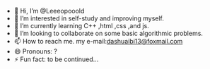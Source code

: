 - 👋 Hi, I’m @Leeeopooold
- 👀 I’m interested in self-study and improving myself.
- 🌱 I’m currently learning C++ ,html ,css ,and js.
- 💞️ I’m looking to collaborate on some basic algorithmic problems.
- 📫 How to reach me. my e-mail:dashuaibi13@foxmail.com
- 😄 Pronouns: ?
- ⚡ Fun fact: to be continued...

<!---
Leeeopooold/Leeeopooold is a ✨ special ✨ repository because its `README.md` (this file) appears on your GitHub profile.
You can click the Preview link to take a look at your changes.
--->
